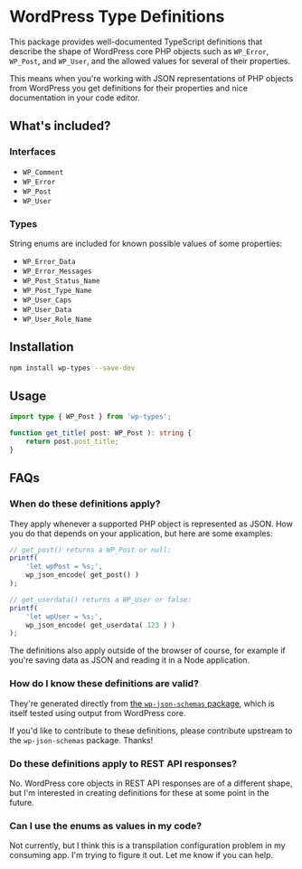 # WordPress Type Definitions

This package provides well-documented TypeScript definitions that describe the shape of WordPress core PHP objects such as `WP_Error`, `WP_Post`, and `WP_User`, and the allowed values for several of their properties.

This means when you're working with JSON representations of PHP objects from WordPress you get definitions for their properties and nice documentation in your code editor.

## What's included?

### Interfaces

* `WP_Comment`
* `WP_Error`
* `WP_Post`
* `WP_User`

### Types

String enums are included for known possible values of some properties:

* `WP_Error_Data`
* `WP_Error_Messages`
* `WP_Post_Status_Name`
* `WP_Post_Type_Name`
* `WP_User_Caps`
* `WP_User_Data`
* `WP_User_Role_Name`

## Installation

```sh
npm install wp-types --save-dev
```

## Usage

```ts
import type { WP_Post } from 'wp-types';

function get_title( post: WP_Post ): string {
	return post.post_title;
}
```

## FAQs

### When do these definitions apply?

They apply whenever a supported PHP object is represented as JSON. How you do that depends on your application, but here are some examples:

```php
// get_post() returns a WP_Post or null:
printf(
	'let wpPost = %s;',
	wp_json_encode( get_post() )
);

// get_userdata() returns a WP_User or false:
printf(
	'let wpUser = %s;',
	wp_json_encode( get_userdata( 123 ) )
);
```

The definitions also apply outside of the browser of course, for example if you're saving data as JSON and reading it in a Node application.

### How do I know these definitions are valid?

They're generated directly from [the `wp-json-schemas` package](https://www.npmjs.com/package/wp-json-schemas), which is itself tested using output from WordPress core.

If you'd like to contribute to these definitions, please contribute upstream to the `wp-json-schemas` package. Thanks!

### Do these definitions apply to REST API responses?

No. WordPress core objects in REST API responses are of a different shape, but I'm interested in creating definitions for these at some point in the future.

### Can I use the enums as values in my code?

Not currently, but I think this is a transpilation configuration problem in my consuming app. I'm trying to figure it out. Let me know if you can help.

